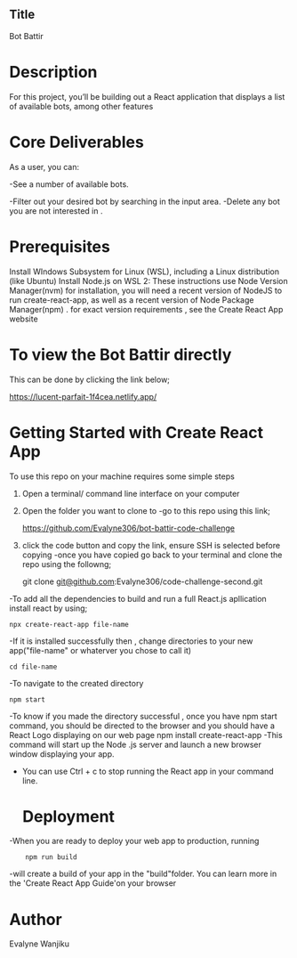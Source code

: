 ## Title
Bot Battir

# Description
For this project, you’ll be building out a React application that displays a
list of available bots, among other features

# Core Deliverables
As a user, you can:

-See a number of available bots.

-Filter out your desired bot by searching in the input area.
-Delete any bot you are not interested in .

# Prerequisites
Install WIndows Subsystem for Linux (WSL), including a Linux distribution (like Ubuntu)
Install Node.js on WSL 2: These instructions use Node Version Manager(nvm) for installation, you will need a recent version of NodeJS to run create-react-app, as well as a recent version of Node Package Manager(npm) . for exact version requirements , see the Create React App website
# To view the Bot Battir directly
This can be done by clicking the link below;

https://lucent-parfait-1f4cea.netlify.app/

# Getting Started with Create React App 

To use this repo on your machine requires some simple steps
1. Open a terminal/ command line interface on your computer 
2. Open the folder you want to clone to 
    -go to this repo using this link;

     https://github.com/Evalyne306/bot-battir-code-challenge

3. click the code button and copy the link, ensure SSH is selected before copying 
    -once you have copied go back to your terminal and clone the repo using the followng;

    git clone git@github.com:Evalyne306/code-challenge-second.git


-To add all the dependencies to build and run a full React.js apllication install react by using;

    npx create-react-app file-name

-If it is installed successfully then , change directories to your new app("file-name" or whaterver you chose to call it)

    cd file-name
-To navigate to the created directory

    npm start
-To know if you made the directory successful , once you have npm start command, you should be directed to the browser and you should have a React Logo displaying on our web page
    npm install create-react-app 
-This command will start up the Node .js server and launch a new browser window displaying your app.
- You can use Ctrl + c to stop running the React app in your command line.
   # Deployment
-When you are ready to deploy your web app to production, running 

        npm run build 
        
-will create a build of your app in the "build"folder. You can learn more in the 'Create React App Guide'on your browser
# Author
Evalyne Wanjiku